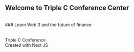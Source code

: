 ## Welcome to Triple C Conference Center
<br/>
### Learn Web 3 and the future of finance
<br/>
<br/>
<br/>
Triple C Conference
<br/>
Created with Next JS
